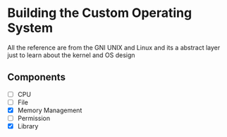 # Building the Custom Operating System

All the reference are from the GNI UNIX and Linux
and its a abstract layer just to learn about the kernel and OS design

## Components
- [ ] CPU
- [ ] File
- [x] Memory Management
- [ ] Permission
- [x] Library
